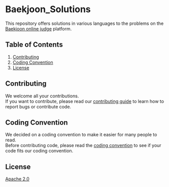 # Baekjoon_Solutions
This repository offers solutions in various languages to the problems on the [Baekjoon online judge](https://www.acmicpc.net/) platform.

## Table of Contents
1. [Contributing](#contributing)
2. [Coding Convention](#coding-convention)
3. [License](#license)

## Contributing
We welcome all your contributions.   
If you want to contribute, please read our [contributing guide](CONTRIBUTING.md) to learn how to report bugs or contribute code.

## Coding Convention
We decided on a coding convention to make it easier for many people to read.   
Before contributing code, please read the [coding convention](CODING_CONVENTION.md) to see if your code fits our coding convention.   

## License
[Apache 2.0](LICENSE)


